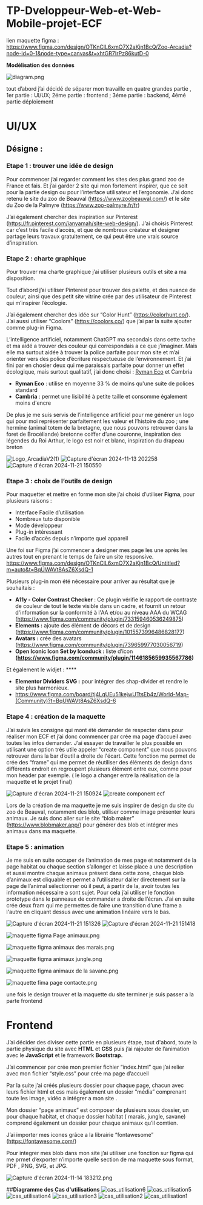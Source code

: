 ﻿# TP-Dveloppeur-Web-et-Web-Mobile-projet-ECF
lien maquette figma : https://www.figma.com/design/OTKnClL6xmO7X2aKjn1BcQ/Zoo-Arcadia?node-id=0-1&node-type=canvas&t=xhtGR7IrPz86kutD-0

**Modélisation des données**

![diagram.png](https://prod-files-secure.s3.us-west-2.amazonaws.com/9d42dc83-10e0-4c6b-a8f8-a1468fb29a89/6be79311-25b8-4f1c-b5c3-9e5fea2d4403/diagram.png)

tout d’abord j’ai décidé de séparer mon travaille en quatre grandes partie , 1er partie : UI/UX; 2éme partie : frontend ; 3éme partie : backend, 4émé partie déploiement

# UI/UX

## Désigne :

### Etape 1 : trouver une idée de design

Pour commencer j’ai regarder comment les sites des plus grand zoo de France et fais. Et j’ai garder 2 site qui mon fortement inspirer, que ce soit pour la partie design ou pour l’interface utilisateur et l’ergonomie. J’ai donc retenu le site du zoo de Beauval (https://www.zoobeauval.com/) et le site du Zoo de la Palmyre (https://www.zoo-palmyre.fr/fr)

J’ai également chercher des inspiration sur Pinterest (https://fr.pinterest.com/ianyamah/site-web-design/). J’ai choisis Pinterest car c’est très facile d’accès, et que de nombreux créateur et designer partage leurs travaux gratuitement, ce qui peut être une vrais source d’inspiration.

### Etape 2 : charte graphique

Pour trouver ma charte graphique j’ai utiliser plusieurs outils et site a ma disposition.

Tout d’abord j’ai utiliser Pinterest pour trouver des palette, et des nuance de couleur, ainsi que des petit site vitrine crée par des utilisateur de Pinterest qui m’inspirer l’écologie.

J’ai également chercher des idée sur “Color Hunt” (https://colorhunt.co/). J’ai aussi utiliser “Coolors” (https://coolors.co/) que j’ai par la suite ajouter comme plug-in Figma.

L’intelligence artificiel, notamment ChatGPT ma secondais dans cette tache et ma aidé a trouver des couleur qui correspondais a ce que j’imaginer. Mais elle ma surtout aidée à trouver la police parfaite pour mon site et m’ai orienter vers des police d’écriture respectueuse de l’environnement. Et j’ai fini par en chosier deux qui me paraissais parfaite pour donner un effet écologique, mais surtout qualitatif, j’ai donc choisi :  [Ryman Eco](https://www.rymaneco.com/) et Cambria

- **Ryman Eco** : utilise en moyenne 33 % de moins qu'une suite de polices standard
- **Cambria** : permet une lisibilité à petite taille et consomme également moins d'encre

De plus je me suis servis de l’intelligence artificiel pour me générer un logo qui pour moi représenter parfaitement les valeur et l’histoire du zoo ; une hermine (animal totem de la bretagne, que nous pouvons retrouver dans la foret de Brocéliande) bretonne coiffer d’une couronne, inspiration des légendes du Roi Arthur, le logo est noir et blanc, inspiration du drapeau breton

![Logo_ArcadiaV2(1)](https://github.com/user-attachments/assets/a55e86df-a127-497a-ab05-859fb2c9c4c8)
![Capture d'écran 2024-11-13 202258](https://github.com/user-attachments/assets/79152dc0-dfe5-4b1d-8a76-828ecc3e4d44)
![Capture d'écran 2024-11-21 150550](https://github.com/user-attachments/assets/f51778d6-1538-4edb-9464-d780286b7242)

### Etape 3 : choix de l’outils de design


Pour maquetter et mettre en forme mon site j’ai choisi d’utiliser **Figma**, pour plusieurs raisons : 

- Interface Facile d’utilisation
- Nombreux tuto disponible
- Mode développeur
- Plug-in intéressant
- Facile d’accès depuis n’importe quel appareil

Une foi sur Figma j’ai commencer a designer mes page les une après les autres tout en prenant le temps de faire un site responsive. https://www.figma.com/design/OTKnClL6xmO7X2aKjn1BcQ/Untitled?m=auto&t=BqUWAVt8AsZ6XsdQ-1

Plusieurs plug-in mon été nécessaire pour arriver au résultat que je souhaitais :

- **A11y - Color Contrast Checker** : Ce plugin vérifie le rapport de contraste de couleur de tout le texte visible dans un cadre, et fournit un retour d'information sur la conformité à l'AA et/ou au niveau AAA du WCAG (https://www.figma.com/community/plugin/733159460536249875)
- **Elements :** ajoute des élément de décors et de design (https://www.figma.com/community/plugin/1015573996486828177)
- **Avatars :** crée des avatars (https://www.figma.com/community/plugin/739659977030056719)
- **Open Iconic Icon Set by Iconduck :** liste d’icon **(**https://www.figma.com/community/plugin/1146185659935567786**)**

Et également le widjet : ****

- **Elementor Dividers SVG :** pour intégrer des shap-divider et rendre le site plus harmonieux.
- https://www.figma.com/board/tj4LqUEu51kejwUTtsEb4z/World-Map-(Community)?t=BqUWAVt8AsZ6XsdQ-6

### Etape 4 : création de la maquette

J’ai suivis les consigne qui mont été demander de respecter dans pour réaliser mon ECF et j’ai donc commencer par crée ma page d’accueil avec toutes les infos demander. J’ai essayer de travailler le plus possible en utilisant une option très utile appeler “create component” que nous pouvons retrouver dans la bar d’outil a droite de l'écart. Cette fonction me permet de crée des  “frame” qui me permet de  réutiliser des éléments de design dans différents endroit en regroupent plusieurs élément entre eux, comme pour mon header par exemple. ( le logo a changer entre la réalisation de la maquette et le projet final)

![Capture d'écran 2024-11-21 150924](https://github.com/user-attachments/assets/a65423be-8568-40c5-9362-34eb1e6aece6)
![create component ecf](https://github.com/user-attachments/assets/768c9291-5986-4b3c-b1d8-eb6025c41b1f)


Lors de la création de ma maquette je me suis inspirer de design du site du zoo de Beauval, notamment des blob, utiliser comme image présenter leurs animaux. Je suis donc aller sur le site “blob maker” (https://www.blobmaker.app/) pour générer des blob et intégrer mes animaux dans ma maquette.

### Etape 5 : animation

Je me suis en suite occuper de l’animation de mes page et notamment de la page habitat ou chaque section s’allonger et laisse place a une description et aussi montre chaque animaux présent dans cette zone, chaque blob d’animaux est cliquable et permet a l’utilisateur daller directement sur la page de l’animal sélectionner où il peut, à partir de la, avoir toutes les information nécessaire a sont sujet.  Pour cela j’ai utiliser le fonction prototype dans le panneaux de commander a droite de l’écran. J’ai en suite crée deux fram qui me permettes de faire une transition d’une frame a l'autre en cliquant dessus avec une animation linéaire vers le bas. 

![Capture d'écran 2024-11-21 151326](https://github.com/user-attachments/assets/31a6e380-c3af-4fae-ac58-165c1b76ab36)
![Capture d'écran 2024-11-21 151418](https://github.com/user-attachments/assets/74025297-51b3-41a5-93c6-d6c4a19d38c7)


![maquette figma Page animaux.png](https://prod-files-secure.s3.us-west-2.amazonaws.com/9d42dc83-10e0-4c6b-a8f8-a1468fb29a89/4471d455-e66d-4fa9-a0e9-80377690beaa/maquette_figma_Page_animaux.png)

![maquette figma animaux des marais.png](https://prod-files-secure.s3.us-west-2.amazonaws.com/9d42dc83-10e0-4c6b-a8f8-a1468fb29a89/4b890f32-d468-43d4-9967-3993ffe758b5/maquette_figma_animaux_des_marais.png)

![maquette figma animaux jungle.png](https://prod-files-secure.s3.us-west-2.amazonaws.com/9d42dc83-10e0-4c6b-a8f8-a1468fb29a89/1a120afa-78bd-4b84-b414-f3d2207561f0/maquette_figma_animaux_jungle.png)

![maquette figma animaux de la savane.png](https://prod-files-secure.s3.us-west-2.amazonaws.com/9d42dc83-10e0-4c6b-a8f8-a1468fb29a89/a9af499d-309b-47ea-99cb-394bb67d497f/maquette_figma_animaux_de_la_savane.png)

![maquette fima page contacte.png](https://prod-files-secure.s3.us-west-2.amazonaws.com/9d42dc83-10e0-4c6b-a8f8-a1468fb29a89/c79f7bc1-8ad4-4c6d-b57e-73f2eed07d3c/maquette_fima_page_contacte.png)

une fois le design trouver et la maquette du site terminer je suis passer a la parte frontend 


# Frontend

J’ai décider des diviser cette partie en plusieurs étape, tout d'abord, toute la partie physique du site avec **HTML** et **CSS** puis j’ai rajouter de l’animation avec le **JavaScript** et le framework **Bootstrap.**

J’ai commencer par crée mon premier fichier “index.html” que j’ai relier avec mon fichier “style.css” pour crée ma page d’accueil

Par la suite j’ai créés plusieurs dossier pour chaque page, chacun avec leurs fichier html et css mais également un dossier “média” comprenant toute les image, vidéo a intégrer a mon site .

Mon dossier “page animaux” est composer de plusieurs sous dossier, un pour chaque habitat, et chaque dossier habitat ( marais, jungle, savane) comprend également un dossier pour chaque animaux qu’il comtien.

J’ai importer mes icones grâce a la librairie “fontawesome” (https://fontawesome.com/)

Pour integrer mes blob dans mon site j’ai utiliser une fonction sur figma qui me prmet d’exporter n’importe quelle section de ma maquette sous format, PDF , PNG, SVG, et JPG.

![Capture d'écran 2024-11-14 183212.png](https://prod-files-secure.s3.us-west-2.amazonaws.com/9d42dc83-10e0-4c6b-a8f8-a1468fb29a89/895af0a1-6ad9-4828-9757-446fd564ae18/Capture_dcran_2024-11-14_183212.png)

##**Diagramme des Cas d'utilisations**
![cas_utilisation6](https://github.com/user-attachments/assets/e7c1a981-6a01-4cf0-9067-0560667012fe)
![cas_utilisation5](https://github.com/user-attachments/assets/96539904-acf7-4fd9-b24d-2f6ba9732076)
![cas_utilisation4](https://github.com/user-attachments/assets/ce8429eb-630d-4104-a11c-213cba106319)
![cas_utilisation3](https://github.com/user-attachments/assets/920ec133-4a23-4272-8777-0066dc798fed)
![cas_utilisation2](https://github.com/user-attachments/assets/2e6298a3-75fb-4166-aaec-96ff1ec1d18e)
![cas_utilisation1](https://github.com/user-attachments/assets/7c0cc9b6-7b92-439c-bff1-f2188249932b)


